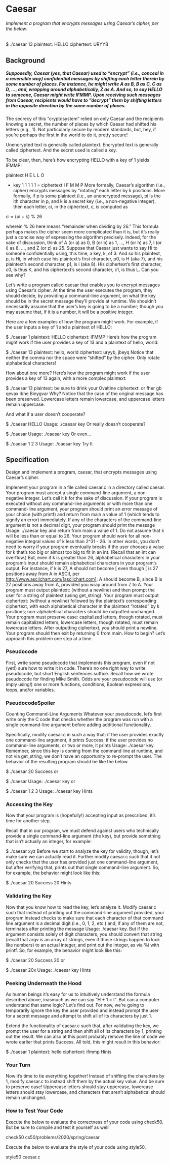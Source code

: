 # Caesar
###### Implement a program that encrypts messages using Caesar’s cipher, per the below.

$ ./caesar 13
plaintext:  HELLO
ciphertext: URYYB

## Background
##### Supposedly, Caesar (yes, that Caesar) used to “encrypt” (i.e., conceal in a reversible way) confidential messages by shifting each letter therein by some number of places. For instance, he might write A as B, B as C, C as D, …, and, wrapping around alphabetically, Z as A. And so, to say HELLO to someone, Caesar might write IFMMP. Upon receiving such messages from Caesar, recipients would have to “decrypt” them by shifting letters in the opposite direction by the same number of places.

The secrecy of this “cryptosystem” relied on only Caesar and the recipients knowing a secret, the number of places by which Caesar had shifted his letters (e.g., 1). Not particularly secure by modern standards, but, hey, if you’re perhaps the first in the world to do it, pretty secure!

Unencrypted text is generally called plaintext. Encrypted text is generally called ciphertext. And the secret used is called a key.

To be clear, then, here’s how encrypting HELLO with a key of 1 yields IFMMP:

plaintext	H	E	L	L	O
+ key	1	1	1	1	1
= ciphertext	I	F	M	M	P
More formally, Caesar’s algorithm (i.e., cipher) encrypts messages by “rotating” each letter by k positions. More formally, if p is some plaintext (i.e., an unencrypted message), pi is the ith character in p, and k is a secret key (i.e., a non-negative integer), then each letter, ci, in the ciphertext, c, is computed as

ci = (pi + k) % 26

wherein % 26 here means “remainder when dividing by 26.” This formula perhaps makes the cipher seem more complicated than it is, but it’s really just a concise way of expressing the algorithm precisely. Indeed, for the sake of discussion, think of A (or a) as 0, B (or b) as 1, …, H (or h) as 7, I (or i) as 8, …, and Z (or z) as 25. Suppose that Caesar just wants to say Hi to someone confidentially using, this time, a key, k, of 3. And so his plaintext, p, is Hi, in which case his plaintext’s first character, p0, is H (aka 7), and his plaintext’s second character, p1, is i (aka 8). His ciphertext’s first character, c0, is thus K, and his ciphertext’s second character, c1, is thus L. Can you see why?

Let’s write a program called caesar that enables you to encrypt messages using Caesar’s cipher. At the time the user executes the program, they should decide, by providing a command-line argument, on what the key should be in the secret message they’ll provide at runtime. We shouldn’t necessarily assume that the user’s key is going to be a number; though you may assume that, if it is a number, it will be a positive integer.

Here are a few examples of how the program might work. For example, if the user inputs a key of 1 and a plaintext of HELLO:

$ ./caesar 1
plaintext:  HELLO
ciphertext: IFMMP
Here’s how the program might work if the user provides a key of 13 and a plaintext of hello, world:

$ ./caesar 13
plaintext:  hello, world
ciphertext: uryyb, jbeyq
Notice that neither the comma nor the space were “shifted” by the cipher. Only rotate alphabetical characters!

How about one more? Here’s how the program might work if the user provides a key of 13 again, with a more complex plaintext:

$ ./caesar 13
plaintext:  be sure to drink your Ovaltine
ciphertext: or fher gb qevax lbhe Binygvar
Why?
Notice that the case of the original message has been preserved. Lowercase letters remain lowercase, and uppercase letters remain uppercase.

And what if a user doesn’t cooperate?

$ ./caesar HELLO
Usage: ./caesar key
Or really doesn’t cooperate?

$ ./caesar
Usage: ./caesar key
Or even…

$ ./caesar 1 2 3
Usage: ./caesar key
Try It

## Specification
Design and implement a program, caesar, that encrypts messages using Caesar’s cipher.

Implement your program in a file called caesar.c in a directory called caesar.
Your program must accept a single command-line argument, a non-negative integer. Let’s call it k for the sake of discussion.
If your program is executed without any command-line arguments or with more than one command-line argument, your program should print an error message of your choice (with printf) and return from main a value of 1 (which tends to signify an error) immediately.
If any of the characters of the command-line argument is not a decimal digit, your program should print the message Usage: ./caesar key and return from main a value of 1.
Do not assume that k will be less than or equal to 26. Your program should work for all non-negative integral values of k less than 2^31 - 26. In other words, you don’t need to worry if your program eventually breaks if the user chooses a value for k that’s too big or almost too big to fit in an int. (Recall that an int can overflow.) But, even if k is greater than 26, alphabetical characters in your program’s input should remain alphabetical characters in your program’s output. For instance, if k is 27, A should not become [ even though [ is 27 positions away from A in ASCII, per http://www.asciichart.com/[asciichart.com]; A should become B, since B is 27 positions away from A, provided you wrap around from Z to A.
Your program must output plaintext: (without a newline) and then prompt the user for a string of plaintext (using get_string).
Your program must output ciphertext: (without a newline) followed by the plaintext’s corresponding ciphertext, with each alphabetical character in the plaintext “rotated” by k positions; non-alphabetical characters should be outputted unchanged.
Your program must preserve case: capitalized letters, though rotated, must remain capitalized letters; lowercase letters, though rotated, must remain lowercase letters.
After outputting ciphertext, you should print a newline. Your program should then exit by returning 0 from main.
How to begin? Let’s approach this problem one step at a time.

### Pseudocode
First, write some pseudocode that implements this program, even if not (yet!) sure how to write it in code. There’s no one right way to write pseudocode, but short English sentences suffice. Recall how we wrote pseudocode for finding Mike Smith. Odds are your pseudocode will use (or imply using!) one or more functions, conditions, Boolean expressions, loops, and/or variables.

### PseudocodeSpoiler
Counting Command-Line Arguments
Whatever your pseudocode, let’s first write only the C code that checks whether the program was run with a single command-line argument before adding additional functionality.

Specifically, modify caesar.c in such a way that: if the user provides exactly one command-line argument, it prints Success; if the user provides no command-line arguments, or two or more, it prints Usage: ./caesar key. Remember, since this key is coming from the command line at runtime, and not via get_string, we don’t have an opportunity to re-prompt the user. The behavior of the resulting program should be like the below.

$ ./caesar 20
Success
or

$ ./caesar
Usage: ./caesar key
or

$ ./caesar 1 2 3
Usage: ./caesar key
Hints

### Accessing the Key
Now that your program is (hopefully!) accepting input as prescribed, it’s time for another step.

Recall that in our program, we must defend against users who technically provide a single command-line argument (the key), but provide something that isn’t actually an integer, for example:

$ ./caesar xyz
Before we start to analyze the key for validity, though, let’s make sure we can actually read it. Further modify caesar.c such that it not only checks that the user has provided just one command-line argument, but after verifying that, prints out that single command-line argument. So, for example, the behavior might look like this:

$ ./caesar 20
Success
20
Hints

### Validating the Key
Now that you know how to read the key, let’s analyze it. Modify caesar.c such that instead of printing out the command-line argument provided, your program instead checks to make sure that each character of that command line argument is a decimal digit (i.e., 0, 1, 2, etc.) and, if any of them are not, terminates after printing the message Usage: ./caesar key. But if the argument consists solely of digit characters, you should convert that string (recall that argv is an array of strings, even if those strings happen to look like numbers) to an actual integer, and print out the integer, as via %i with printf. So, for example, the behavior might look like this:

$ ./caesar 20
Success
20
or

$ ./caesar 20x
Usage: ./caesar key
Hints

### Peeking Underneath the Hood
As human beings it’s easy for us to intuitively understand the formula described above, inasmuch as we can say “H + 1 = I”. But can a computer understand that same logic? Let’s find out. For now, we’re going to temporarily ignore the key the user provided and instead prompt the user for a secret message and attempt to shift all of its characters by just 1.

Extend the functionality of caesar.c such that, after validating the key, we prompt the user for a string and then shift all of its characters by 1, printing out the result. We can also at this point probably remove the line of code we wrote earlier that prints Success. All told, this might result in this behavior:

$ ./caesar 1
plaintext:  hello
ciphertext: ifmmp
Hints

### Your Turn
Now it’s time to tie everything together! Instead of shifting the characters by 1, modify caesar.c to instead shift them by the actual key value. And be sure to preserve case! Uppercase letters should stay uppercase, lowercase letters should stay lowercase, and characters that aren’t alphabetical should remain unchanged.

### How to Test Your Code
Execute the below to evaluate the correctness of your code using check50. But be sure to compile and test it yourself as well!

check50 cs50/problems/2020/spring/caesar

Execute the below to evaluate the style of your code using style50.

style50 caesar.c


